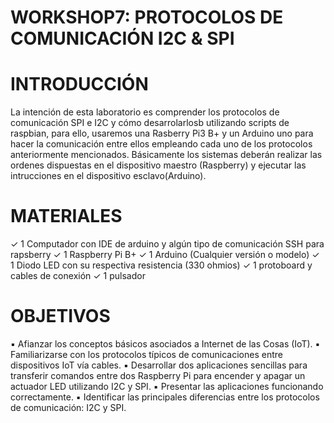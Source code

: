 # WORKSHOP7: PROTOCOLOS DE COMUNICACIÓN I2C & SPI

# INTRODUCCIÓN
La intención de esta laboratorio es comprender los protocolos de comunicación SPI e I2C y cómo desarrolarlosb utilizando scripts  de raspbian, para ello, usaremos una Rasberry Pi3 B+ y un Arduino uno para hacer la comunicación entre ellos empleando cada uno de los protocolos anteriormente mencionados. 
Básicamente los sistemas deberán realizar las ordenes dispuestas en el dispositivo maestro (Raspberry) y ejecutar las intrucciones en el dispositivo esclavo(Arduino).

# MATERIALES
✓ 1 Computador con IDE de arduino y algún tipo de comunicación SSH para rapsberry
✓ 1 Raspberry Pi B+
✓ 1 Arduino (Cualquier versión o modelo)
✓ 1 Diodo LED con su respectiva resistencia (330 ohmios)
✓ 1 protoboard y cables de conexión
✓ 1 pulsador

# OBJETIVOS
▪ Afianzar los conceptos básicos asociados a Internet de las Cosas (IoT).
▪ Familiarizarse con los protocolos típicos de comunicaciones entre dispositivos IoT vía cables.
▪ Desarrollar dos aplicaciones sencillas para transferir comandos entre dos Raspberry Pi para encender y
apagar un actuador LED utilizando I2C y SPI.
▪ Presentar las aplicaciones funcionando correctamente.
▪ Identificar las principales diferencias entre los protocolos de comunicación: I2C y SPI.
